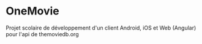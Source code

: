 # OneMovie
Projet scolaire de développement d'un client Android, iOS et Web (Angular) pour l'api de themoviedb.org
